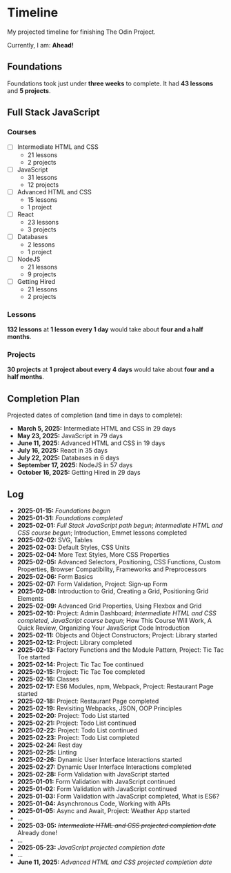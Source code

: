 # Timeline

My projected timeline for finishing The Odin Project.

Currently, I am: **Ahead!**

## Foundations

Foundations took just under **three weeks** to complete. It had **43 lessons** and **5 projects**.

## Full Stack JavaScript

### Courses

- [ ] Intermediate HTML and CSS
    - 21 lessons
    - 2 projects
- [ ] JavaScript
    - 31 lessons
    - 12 projects
- [ ] Advanced HTML and CSS
    - 15 lessons
    - 1 project
- [ ] React
    - 23 lessons
    - 3 projects
- [ ] Databases
    - 2 lessons
    - 1 project
- [ ] NodeJS
    - 21 lessons
    - 9 projects
- [ ] Getting Hired
    - 21 lessons
    - 2 projects

### Lessons

**132 lessons** at **1 lesson every 1 day** would take about **four and a half months**.

### Projects

**30 projects** at **1 project about every 4 days** would take about **four and a half months**.

## Completion Plan

Projected dates of completion (and time in days to complete):

- **March 5, 2025:** Intermediate HTML and CSS in 29 days
- **May 23, 2025:** JavaScript in 79 days
- **June 11, 2025:** Advanced HTML and CSS in 19 days
- **July 16, 2025:** React in 35 days
- **July 22, 2025:** Databases in 6 days
- **September 17, 2025:** NodeJS in 57 days
- **October 16, 2025:** Getting Hired in 29 days

## Log

- **2025-01-15:** *Foundations begun*
- **2025-01-31:** *Foundations completed*
- **2025-02-01:** *Full Stack JavaScript path begun*; *Intermediate HTML and CSS course begun*; Introduction, Emmet lessons completed 
- **2025-02-02:** SVG, Tables
- **2025-02-03:** Default Styles, CSS Units
- **2025-02-04:** More Text Styles, More CSS Properties
- **2025-02-05:** Advanced Selectors, Positioning, CSS Functions, Custom Properties, Browser Compatibility, Frameworks and Preprocessors
- **2025-02-06:** Form Basics
- **2025-02-07:** Form Validation, Project: Sign-up Form
- **2025-02-08:** Introduction to Grid, Creating a Grid, Positioning Grid Elements
- **2025-02-09:** Advanced Grid Properties, Using Flexbox and Grid
- **2025-02-10:** Project: Admin Dashboard; *Intermediate HTML and CSS completed*, *JavaScript course begun*; How This Course Will Work, A Quick Review, Organizing Your JavaScript Code Introduction
- **2025-02-11:** Objects and Object Constructors; Project: Library started
- **2025-02-12:** Project: Library completed
- **2025-02-13:** Factory Functions and the Module Pattern, Project: Tic Tac Toe started
- **2025-02-14:** Project: Tic Tac Toe continued
- **2025-02-15:** Project: Tic Tac Toe completed
- **2025-02-16:** Classes
- **2025-02-17:** ES6 Modules, npm, Webpack, Project: Restaurant Page started
- **2025-02-18:** Project: Restaurant Page completed
- **2025-02-19:** Revisiting Webpacks, JSON, OOP Principles
- **2025-02-20:** Project: Todo List started
- **2025-02-21:** Project: Todo List continued
- **2025-02-22:** Project: Todo List continued
- **2025-02-23:** Project: Todo List completed
- **2025-02-24:** Rest day
- **2025-02-25:** Linting
- **2025-02-26:** Dynamic User Interface Interactions started
- **2025-02-27:** Dynamic User Interface Interactions completed
- **2025-02-28:** Form Validation with JavaScript started
- **2025-01-01:** Form Validation with JavaScript continued
- **2025-01-02:** Form Validation with JavaScript continued
- **2025-01-03:** Form Validation with JavaScript completed, What is ES6?
- **2025-01-04:** Asynchronous Code, Working with APIs
- **2025-01-05:** Async and Await, Project: Weather App started
- ...
- **2025-03-05:** ~~*Intermediate HTML and CSS projected completion date*~~ Already done!
- ...
- **2025-05-23:** *JavaScript projected completion date*
- ...
- **June 11, 2025:** *Advanced HTML and CSS projected completion date*
